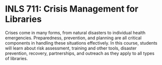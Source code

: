 # INLS 711: Crisis Management for Libraries

Crises come in many forms, from natural disasters to individual health emergencies. Preparedness, prevention, and planning are all critical components in handling these situations effectively. In this course, students will learn about risk assessment, training and other tools, disaster prevention, recovery, partnerships, and outreach as they apply to all types of libraries.